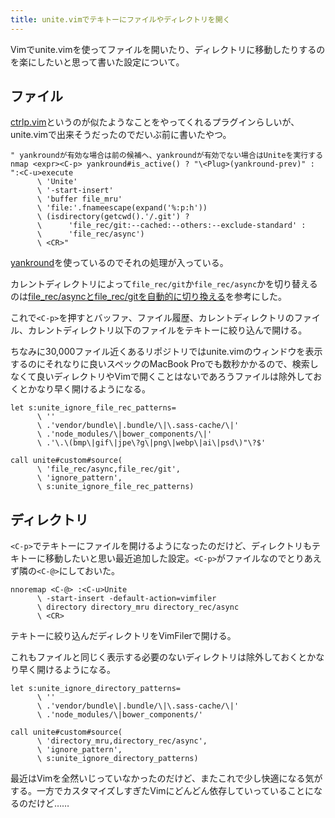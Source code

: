 ```yaml
---
title: unite.vimでテキトーにファイルやディレクトリを開く
---
```

Vimでunite.vimを使ってファイルを開いたり、ディレクトリに移動したりするのを楽にしたいと思って書いた設定について。

## ファイル

[ctrlp.vim](https://github.com/ctrlpvim/ctrlp.vim)というのが似たようなことをやってくれるプラグインらしいが、unite.vimで出来そうだったのでだいぶ前に書いたやつ。

```vim
" yankroundが有効な場合は前の候補へ、yankroundが有効でない場合はUniteを実行する
nmap <expr><C-p> yankround#is_active() ? "\<Plug>(yankround-prev)" : ":<C-u>execute
      \ 'Unite'
      \ '-start-insert'
      \ 'buffer file_mru'
      \ 'file:'.fnameescape(expand('%:p:h'))
      \ (isdirectory(getcwd().'/.git') ?
      \      'file_rec/git:--cached:--others:--exclude-standard' :
      \      'file_rec/async')
      \ <CR>"
```

[yankround](https://github.com/LeafCage/yankround.vim)を使っているのでそれの処理が入っている。

カレントディレクトリによって`file_rec/git`か`file_rec/async`かを切り替えるのは[file\_rec/asyncとfile\_rec/gitを自動的に切り換える](http://qiita.com/yuku_t/items/9263e6d9105ba972aea8)を参考にした。

これで`<C-p>`を押すとバッファ、ファイル履歴、カレントディレクトリのファイル、カレントディレクトリ以下のファイルをテキトーに絞り込んで開ける。

ちなみに30,000ファイル近くあるリポジトリではunite.vimのウィンドウを表示するのにそれなりに良いスペックのMacBook Proでも数秒かかるので、検索しなくて良いディレクトリやVimで開くことはないであろうファイルは除外しておくとかなり早く開けるようになる。

```vim
let s:unite_ignore_file_rec_patterns=
      \ ''
      \ .'vendor/bundle\|.bundle/\|\.sass-cache/\|'
      \ .'node_modules/\|bower_components/\|'
      \ .'\.\(bmp\|gif\|jpe\?g\|png\|webp\|ai\|psd\)"\?$'

call unite#custom#source(
      \ 'file_rec/async,file_rec/git',
      \ 'ignore_pattern',
      \ s:unite_ignore_file_rec_patterns)
```

## ディレクトリ

`<C-p>`でテキトーにファイルを開けるようになったのだけど、ディレクトリもテキトーに移動したいと思い最近追加した設定。`<C-p>`がファイルなのでとりあえず隣の`<C-@>`にしておいた。

```vim
nnoremap <C-@> :<C-u>Unite
      \ -start-insert -default-action=vimfiler
      \ directory directory_mru directory_rec/async
      \ <CR>
```

テキトーに絞り込んだディレクトリをVimFilerで開ける。

これもファイルと同じく表示する必要のないディレクトリは除外しておくとかなり早く開けるようになる。

```vim
let s:unite_ignore_directory_patterns=
      \ ''
      \ .'vendor/bundle\|.bundle/\|\.sass-cache/\|'
      \ .'node_modules/\|bower_components/'

call unite#custom#source(
      \ 'directory_mru,directory_rec/async',
      \ 'ignore_pattern',
      \ s:unite_ignore_directory_patterns)
```

最近はVimを全然いじっていなかったのだけど、またこれで少し快適になる気がする。一方でカスタマイズしすぎたVimにどんどん依存していっていることになるのだけど……
